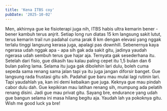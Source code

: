 ```yaml
---
title: 'Kena ITBS coy'
pubDate: '2025-10-02'
---
```


Men, akhirnya gue ke fisioterapi juga nih, ITBS habis ultra kemarin bener - bener kambuh terus anjrit. Setiap long run diatas 15 km langsung sakit lutut, terus kemarin trail run padahal cuma jarak 8 km dengan elevasi yang nggak terlalu tinggi langsung kerasa juga, apalagi pas downhill. Sebenernya kaya ngerasa udah nggak apa - apa sih gak ada sakit gitu, jadinya yaudah ngerasa udah sembuh terus gue hajar aja. Ternyata gak sesederhana itu.
Setelah dari fisio, gue dikasih tau kalau paling cepet itu 1,5 bulan dan 6 bulan paling lama. Selama itu juga gak dibolehin lari dulu, boleh cuma sepeda sama renang sama jalan tapi ya itu juga jangan diforsir banget. Gue langsung rada frustasi gitu sih. Padahal gue baru mau mulai lagi rutinin lari. Tapi yaudahlah ya, kan ini demi kebaikan gue juga. Keknya gue mau pindah cabor dulu dah. Gue kepikiran mau latihan renang sih, mumpung ada pelatih renang disini. Jadi gue mau privat gitu.  Sayang bre, endurance yang udah gue bangun selama ini masa hilang begitu aja. Yaudah lah ya pokoknya gitu. 
Wish me good luck ya bre!
